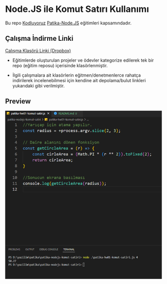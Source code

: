 # Node.JS ile Komut Satırı Kullanımı

Bu repo [Kodluyoruz](https://www.kodluyoruz.org) [Patika-Node.JS](https://app.patika.dev/courses/nodejs) eğitimleri kapsamındadır.

## Çalışma İndirme Linki

[Çalışma Klasörü Linki (Dropbox)](https://www.dropbox.com/sh/baiobn9jg8dx1zc/AACSEH-mhwkl4gNbpwaaYc_-a?dl=0)

* Eğitimlerde oluşturulan projeler ve ödevler kategorize edilerek tek bir repo (eğitim reposu) içerisinde klasörlenmiştir.

* İlgili çalışmalara ait klasörlerin eğitmen/denetmenlerce rahatça indirilerek incelenebilmesi için kendine ait depolama/bulut linkleri yukarıdaki gibi verilmiştir.

## Preview

![echo-emrealper](./media/screen.png)
